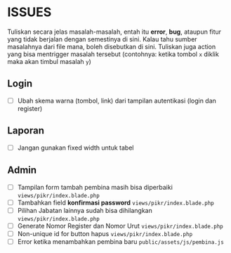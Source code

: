 # ISSUES

Tuliskan secara jelas masalah-masalah, entah itu **error**, **bug**, ataupun fitur yang tidak berjalan dengan semestinya di sini.
Kalau tahu sumber masalahnya dari file mana, boleh disebutkan di sini. Tuliskan juga action yang bisa mentrigger masalah tersebut (contohnya: ketika tombol `x` diklik maka akan timbul masalah `y`)

## Login

- [ ] Ubah skema warna (tombol, link) dari tampilan autentikasi (login dan register)

## Laporan

- [ ] Jangan gunakan fixed width untuk tabel

## Admin

- [ ] Tampilan form tambah pembina masih bisa diperbaiki `views/pikr/index.blade.php`
- [ ] Tambahkan field **konfirmasi password** `views/pikr/index.blade.php`
- [ ] Pilihan Jabatan lainnya sudah bisa dihilangkan `views/pikr/index.blade.php`
- [ ] Generate Nomor Register dan Nomor Urut `views/pikr/index.blade.php`
- [ ] Non-unique id for button hapus `views/pikr/index.blade.php`
- [ ] Error ketika menambahkan pembina baru `public/assets/js/pembina.js`

